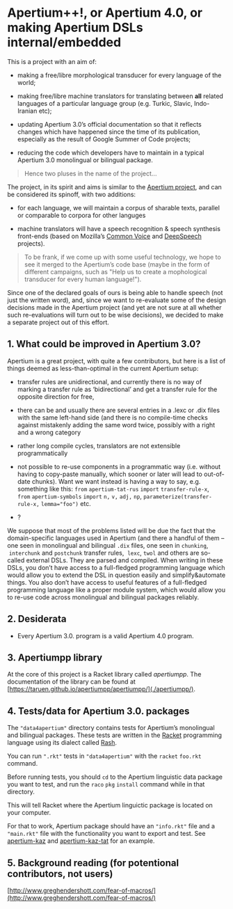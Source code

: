 # Apertium++!, or Apertium 4.0, or making Apertium DSLs internal/embedded

This is a project with an aim of:

* making a free/libre morphological transducer for every language of the
  world;

* making free/libre machine translators for translating between **all**
  related languages of a particular language group \(e.g. Turkic,
  Slavic, Indo-Iranian etc\);

* updating Apertium 3.0’s official documentation so that it reflects
  changes which have happened since the time of its publication,
  especially as the result of Google Summer of Code projects;

* reducing the code which developers have to maintain in a typical
  Apertium 3.0 monolingual or bilingual package.

> Hence two pluses in the name of the project...

The project, in its spirit and aims is similar to the [Apertium
project](https://www.apertium.org), and can be considered its spinoff,
with two additions:

* for each language, we will maintain a corpus of sharable texts,
  parallel or comparable to corpora for other languges

* machine translators will have a speech recognition & speech synthesis
  front-ends \(based on Mozilla’s [Common
  Voice](https://voice.mozilla.org) and
  [DeepSpeech](https://github.com/mozilla/DeepSpeech) projects\).

> To be frank, if we come up with some useful technology, we hope to see
> it merged to the Apertium’s code base \(maybe in the form of different
> campaigns, such as "Help us to create a mophological transducer for
> every human language!"\).

Since one of the declared goals of ours is being able to handle speech
\(not just the written word\), and, since we want to re-evaluate some of
the design decisions made in the Apertium project \(and yet are not sure
at all whether such re-evaluations will turn out to be wise decisions\),
we decided to make a separate project out of this effort.

## 1. What could be improved in Apertium 3.0?

Apertium is a great project, with quite a few contributors, but here is
a list of things deemed as less-than-optimal in the current Apertium
setup:

* transfer rules are unidirectional, and currently there is no way of
  marking a transfer rule as ‘bidirectional’ and get a transfer rule for
  the opposite direction for free,

* there can be and usually there are several entries in a .lexc or .dix
  files with the same left-hand side \(and there is no compile-time
  checks against mistakenly adding the same word twice, possibly with a
  right and a wrong category

* rather long compile cycles, translators are not extensible
  programmatically

* not possible to re-use components in a programmatic way \(i.e. without
  having to copy-paste manually, which sooner or later will lead to
  out-of-date chunks\). Want we want instead is having a way to say,
  e.g. something like this:
  `from` `apertium-tat-rus` `import` `transfer-rule-x`,
  `from` `apertium-symbols` `import` `n,` `v,` `adj,` `np`,
  `parameterize(transfer-rule-x,` `lemma="foo")` etc.

* ?

We suppose that most of the problems listed will be due the fact that
the domain-specific languages used in Apertium \(and there a handful of
them – one seen in monolingual and bilingual `.dix` files, one seen in
`chunking`,  `interchunk` and `postchunk` transfer rules,  `lexc`,
`twol` and others are so-called external DSLs. They are parsed and
compiled. When writing in these DSLs, you don’t have access to a
full-fledged programming language which would allow you to extend the
DSL in question easily and simplify&automate things. You also don’t have
access to useful features of a full-fledged programming language like a
proper module system, which would allow you to re-use code across
monolingual and bilingual packages reliably.

## 2. Desiderata

* Every Apertium 3.0. program is a valid Apertium 4.0 program.

## 3. Apertiumpp library

At the core of this project is a Racket library called _apertiumpp_. The
documentation of the library can be found at
[https://taruen.github.io/apertiumpp/apertiumpp/](./apertiumpp/).

## 4. Tests/data for Apertium 3.0. packages

The `"data4apertium"` directory contains tests for Apertium’s
monolingual and bilingual packages. These tests are written in the
[Racket](https://racket-lang.org) programming language using its dialect
called [Rash](https://docs.racket-lang.org/rash/index.html).

You can run `".rkt"` tests in `"data4apertium"` with the
`racket` `foo.rkt` command.

Before running tests, you should `cd` to the Apertium linguistic data
package you want to test, and run the `raco` `pkg` `install` command
while in that directory.

This will tell Racket where the Apertium linguictic package is located
on your computer.

For that to work, Apertium package should have an `"info.rkt"` file and
a `"main.rkt"` file with the functionality you want to export and test.
See [apertium-kaz](https://github.com/apertium/apertium-kaz) and
[apertium-kaz-tat](https://github.com/apertium/apertium-kaz-tat) for an
example.

## 5. Background reading \(for potentional contributors, not users\)

[http://www.greghendershott.com/fear-of-macros/](http://www.greghendershott.com/fear-of-macros/)
